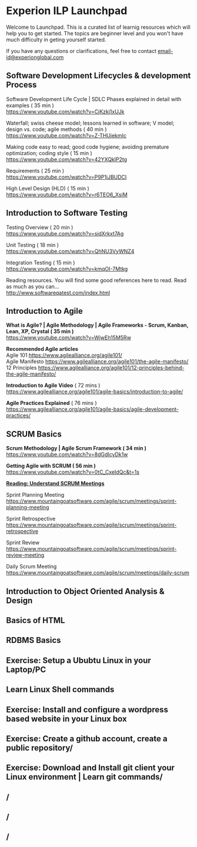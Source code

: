 # <h1> Experion ILP Launchpad </h1>

Welcome to Launchpad. This is a curated list of learnig resources which will help you to get started. The topics are beginner level and you won't have much difficulty in geting yourself started.

If you have any questions or clarifications, feel free to contact email-id@experionglobal.com


<h2>Software Development Lifecycles & development Process</h2>

Software Development Life Cycle | SDLC Phases explained in detail with examples ( 35 min )<br>
https://www.youtube.com/watch?v=CjKzkj1xUJk

Waterfall; swiss cheese model; lessons learned in software; V model; design vs. code; agile methods ( 40 min ) <br>
https://www.youtube.com/watch?v=Z-THUjekmIc

Making code easy to read; good code hygiene; avoiding premature optimization; coding style ( 15 min ) <br>
https://www.youtube.com/watch?v=42YXQklP2tg

Requirements ( 25 min ) <br>
https://www.youtube.com/watch?v=P9P1iJBUDCI

High Level Design (HLD) ( 15 min ) <br>
https://www.youtube.com/watch?v=r6TEO6_XsiM


<h2>Introduction to Software Testing</h2>

Testing Overview ( 20 min ) <br>
https://www.youtube.com/watch?v=sjdXrkxt7Ag

Unit Testing ( 18 min ) <br>
https://www.youtube.com/watch?v=QhNU3VyWNZ4

Integration Testing ( 15 min ) <br>
https://www.youtube.com/watch?v=kmqOI-7Mtkg

Reading resources. You will find some good references here to read. Read as much as you can... <br>
http://www.softwareqatest.com/index.html

<h2>Introduction to Agile</h2>

<b>What is Agile? | Agile Methodology | Agile Frameworks - Scrum, Kanban, Lean, XP, Crystal ( 35 min )</b><br>
https://www.youtube.com/watch?v=WjwEh15M5Rw

<b>Recommended Agile articles</b><br> 
Agile 101 https://www.agilealliance.org/agile101/ <br>
Agile Manifesto https://www.agilealliance.org/agile101/the-agile-manifesto/ <br>
12 Principles https://www.agilealliance.org/agile101/12-principles-behind-the-agile-manifesto/<br>

<b>Introduction to Agile Video</b> ( 72 mins ) <br>
https://www.agilealliance.org/agile101/agile-basics/introduction-to-agile/

<b>Agile Practices Explained</b> ( 76 mins ) <br>
https://www.agilealliance.org/agile101/agile-basics/agile-development-practices/
  

<h2>SCRUM Basics</h2>

<b>Scrum Methodology | Agile Scrum Framework ( 34 min )</b><br>
https://www.youtube.com/watch?v=8dGdIcyDk1w
  
<b>Getting Agile with SCRUM ( 56 min )</b><br>
https://www.youtube.com/watch?v=0tC_CxeIdQc&t=1s
  
<b><u>Reading: Understand SCRUM Meetings</u></b>

Sprint Planning Meeting 
https://www.mountaingoatsoftware.com/agile/scrum/meetings/sprint-planning-meeting
    
Sprint Retrospective
https://www.mountaingoatsoftware.com/agile/scrum/meetings/sprint-retrospective
    
Sprint Review 
https://www.mountaingoatsoftware.com/agile/scrum/meetings/sprint-review-meeting
    
Daily Scrum Meeting 
https://www.mountaingoatsoftware.com/agile/scrum/meetings/daily-scrum
    
<h2>Introduction to Object Oriented Analysis & Design</h2>

<h2>Basics of HTML</h2>

<h2>RDBMS Basics</h2>
  
<h2>Exercise: Setup a Ububtu Linux in your Laptop/PC</h2>

<h2>Learn Linux Shell commands</h2>

<h2>Exercise: Install and configure a wordpress based website in your Linux box</h2>

<h2>Exercise: Create a github account, create a public repository/<h2>
  
<h2>Exercise: Download and Install git client your Linux environment | Learn git commands/<h2>
  
  
<h2>/<h2>
<h2>/<h2>
<h2>/<h2>
        
